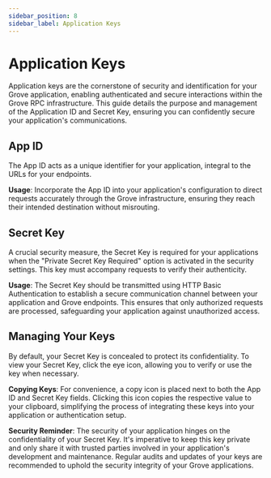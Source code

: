 ```yaml
---
sidebar_position: 8
sidebar_label: Application Keys
---
```


# Application Keys

Application keys are the cornerstone of security and identification for your Grove application, enabling authenticated and secure interactions within the Grove RPC infrastructure. This guide details the purpose and management of the Application ID and Secret Key, ensuring you can confidently secure your application's communications.

## App ID

The App ID acts as a unique identifier for your application, integral to the URLs for your endpoints.

**Usage**: Incorporate the App ID into your application's configuration to direct requests accurately through the Grove infrastructure, ensuring they reach their intended destination without misrouting.

## Secret Key

A crucial security measure, the Secret Key is required for your applications when the "Private Secret Key Required" option is activated in the security settings. This key must accompany requests to verify their authenticity.

**Usage**: The Secret Key should be transmitted using HTTP Basic Authentication to establish a secure communication channel between your application and Grove endpoints. This ensures that only authorized requests are processed, safeguarding your application against unauthorized access.

## Managing Your Keys

By default, your Secret Key is concealed to protect its confidentiality. To view your Secret Key, click the eye icon, allowing you to verify or use the key when necessary.

**Copying Keys**: For convenience, a copy icon is placed next to both the App ID and Secret Key fields. Clicking this icon copies the respective value to your clipboard, simplifying the process of integrating these keys into your application or authentication setup.

**Security Reminder**: The security of your application hinges on the confidentiality of your Secret Key. It's imperative to keep this key private and only share it with trusted parties involved in your application's development and maintenance. Regular audits and updates of your keys are recommended to uphold the security integrity of your Grove applications.
